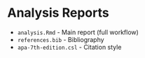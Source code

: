 # Analysis Reports

- `analysis.Rmd` - Main report (full workflow)
- `references.bib` - Bibliography
- `apa-7th-edition.csl` - Citation style
